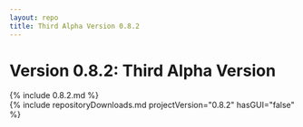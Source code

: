 ```yaml
---
layout: repo
title: Third Alpha Version 0.8.2
---
```

# Version 0.8.2: Third Alpha Version
{% include 0.8.2.md %}  
{% include repositoryDownloads.md projectVersion="0.8.2" hasGUI="false" %}